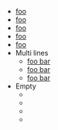 
- [foo](/url)
- [ foo ](/url)
- [
    foo
  ](/url)
- [foo
    ](/url)
- [
    foo](/url)
- Multi lines
  - [foo
      bar](/url)
  - [ foo
      bar ](/url)
  - [
      foo
      bar
    ](/url)
- Empty
  - [](/url)
  - [ ](/url)
  - [      ](/url)
  - [
      ](/url)
